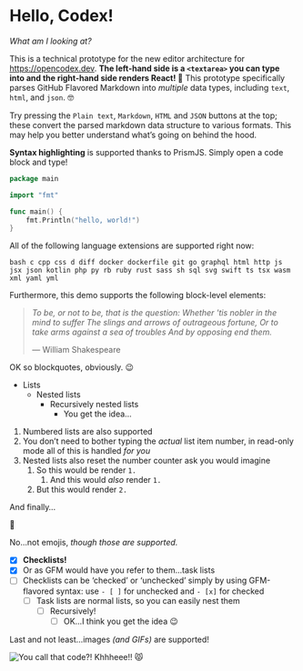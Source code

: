 # Hello, Codex!

_What am I looking at?_

This is a technical prototype for the new editor architecture for https://opencodex.dev. **The left-hand side is a `<textarea>` you can type into and the right-hand side renders React! 👀** This prototype specifically parses GitHub Flavored Markdown into _multiple_ data types, including `text`, `html`, and `json`. 🤓

Try pressing the `Plain text`, `Markdown`, `HTML` and `JSON` buttons at the top; these convert the parsed markdown data structure to various formats. This may help you better understand what’s going on behind the hood.

**Syntax highlighting** is supported thanks to PrismJS. Simply open a code block and type!

```go
package main

import "fmt"

func main() {
	fmt.Println("hello, world!")
}
```

All of the following language extensions are supported right now:

```
bash c cpp css d diff docker dockerfile git go graphql html http js jsx json kotlin php py rb ruby rust sass sh sql svg swift ts tsx wasm xml yaml yml
```

Furthermore, this demo supports the following block-level elements:

> _To be, or not to be, that is the question:_
> _Whether 'tis nobler in the mind to suffer_
> _The slings and arrows of outrageous fortune,_
> _Or to take arms against a sea of troubles_
> _And by opposing end them._
>
> — William Shakespeare

OK so blockquotes, obviously. 😉

- Lists
	- Nested lists
		- Recursively nested lists
			- You get the idea…

1. Numbered lists are also supported
1. You don’t need to bother typing the _actual_ list item number, in read-only mode all of this is handled _for you_
1. Nested lists also reset the number counter ask you would imagine
	1. So this would be render `1.`
		1. And this would _also_ render `1.`
	1. But this would render `2.`

And finally…

🥁

No…not emojis, _though those are supported._

- [x] **Checklists!**
- [x] Or as GFM would have you refer to them…task lists
- [ ] Checklists can be ‘checked’ or ‘unchecked’ simply by using GFM-flavored syntax: use `- [ ]` for unchecked and `- [x]` for checked
	- [ ] Task lists are normal lists, so you can easily nest them
		- [ ] Recursively!
			- [ ] OK…I think you get the idea 😉

Last and not least…images _(and GIFs)_ are supported!

![You call that code?! Khhheee!! 😾](https://media.giphy.com/media/VbnUQpnihPSIgIXuZv/giphy.gif)
